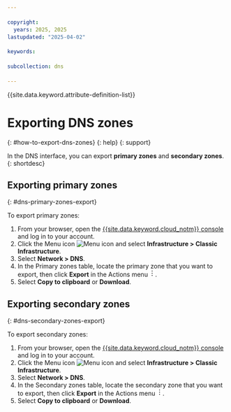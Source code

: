 ```yaml
---

copyright:
  years: 2025, 2025
lastupdated: "2025-04-02"

keywords: 

subcollection: dns

---
```


{{site.data.keyword.attribute-definition-list}}

# Exporting DNS zones
{: #how-to-export-dns-zones}
{: help}
{: support}

In the DNS interface, you can export **primary zones** and **secondary zones**.
{: shortdesc}

## Exporting primary zones
{: #dns-primary-zones-export}

To export primary zones:

1. From your browser, open the [{{site.data.keyword.cloud_notm}} console](/login) and log in to your account.
1. Click the Menu icon ![Menu icon](../icons/icon_hamburger.svg) and select **Infrastructure > Classic Infrastructure**.
1. Select **Network > DNS**.
1. In the Primary zones table, locate the primary zone that you want to export, then click **Export** in the Actions menu ![Actions menu](images/overflow.png).
1. Select **Copy to clipboard** or **Download**.

## Exporting secondary zones
{: #dns-secondary-zones-export}

To export secondary zones:

1. From your browser, open the [{{site.data.keyword.cloud_notm}} console](/login) and log in to your account.
1. Click the Menu icon ![Menu icon](../icons/icon_hamburger.svg) and select **Infrastructure > Classic Infrastructure**.
1. Select **Network > DNS**.
1. In the Secondary zones table, locate the secondary zone that you want to export, then click **Export** in the Actions menu ![Actions menu](images/overflow.png).
1. Select **Copy to clipboard** or **Download**.
